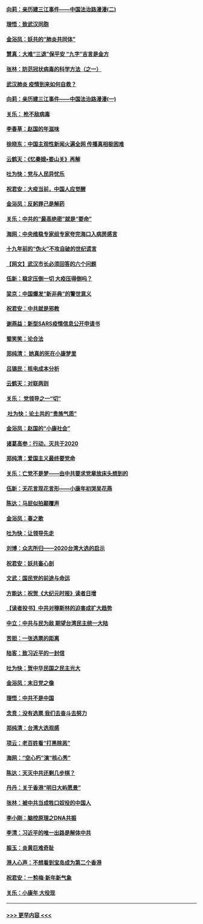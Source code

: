 #### [向莉：亲历建三江事件——中国法治路漫漫(二)](../pages/nsc993/n11829102.md?t=01310311) 
#### [理悟：致武汉同胞](../pages/nsc993/n11831522.md?t=01310311) 
#### [金浴凤：妖共的“肺炎共同体”](../pages/nsc993/n11829448.md?t=01310311) 
#### [慧真：大难“三退”保平安 “九字”吉言是金方](../pages/nsc993/n11829501.md?t=01310311) 
#### [张林：防范冠状病毒的科学方法（之一）](../pages/nsc993/n11828618.md?t=01310311) 
#### [武汉肺炎 疫情到来如何自救？](../pages/nsc993/n11827632.md?t=01310311) 
#### [向莉：亲历建三江事件——中国法治路漫漫(一)](../pages/nsc993/n11827190.md?t=01310311) 
#### [关乐： 枪不敌病毒](../pages/nsc993/n11826746.md?t=01310311) 
#### [李春草：赵国的年滋味](../pages/nsc993/n11826321.md?t=01310311) 
#### [徐晓东：中国主观性新闻火遍全网 传播真相极困难](../pages/nsc993/n11826508.md?t=01310311) 
#### [云鹤天：《忆秦娥▪娄山关》再解](../pages/nsc993/n11824682.md?t=01310311) 
#### [吐为快：党与人民异忧乐](../pages/nsc993/n11824660.md?t=01310311) 
#### [祝君安：大疫当前，中国人应觉醒](../pages/nsc993/n11821946.md?t=01310311) 
#### [金浴凤：反躬罪己是解药](../pages/nsc993/n11820280.md?t=01310311) 
#### [关乐：中共的“最高绝密”就是“要命”](../pages/nsc993/n11816946.md?t=01310311) 
#### [海网：中央维稳专家组专家夸完海口入病房感言](../pages/nsc993/n11815138.md?t=01310311) 
#### [十九年前的“伪火”不攻自破的世纪谎言](../pages/nsc993/n11813238.md?t=01310311) 
#### [【网文】武汉市长必须回答的六个问题](../pages/nsc993/n11813848.md?t=01310311) 
#### [伍新：稳定压倒一切 大疫压得倒吗？](../pages/nsc993/n11812634.md?t=01310311) 
#### [梁京：中国爆发“新非典”的警世意义](../pages/nsc993/n11812554.md?t=01310311) 
#### [祝君安：中共就是邪教](../pages/nsc993/n11812431.md?t=01310311) 
#### [谢燕益：新型SARS疫情信息公开申请书](../pages/nsc993/n11808840.md?t=01310311) 
#### [蜀笑笑：论合法](../pages/nsc993/n11808064.md?t=01310311) 
#### [郑纯清： 她真的死在小康梦里](../pages/nsc993/n11806623.md?t=01310311) 
#### [吕锡民：核电成本分析](../pages/nsc993/n11806284.md?t=01310311) 
#### [云鹤天：对联两则](../pages/nsc993/n11805957.md?t=01310311) 
#### [关乐： 党领导之一“切”](../pages/nsc993/n11804505.md?t=01310311) 
#### [ 吐为快：论土共的“贵族气质”](../pages/nsc993/n11804490.md?t=01310311) 
#### [金浴凤：赵国的“小康社会”](../pages/nsc993/n11804452.md?t=01310311) 
#### [诸葛高参：行动，灭共于2020](../pages/nsc993/n11804120.md?t=01310311) 
#### [郑纯清：爱国主义最终要党命](../pages/nsc993/n11802197.md?t=01310311) 
#### [关乐：亡党不是梦——由中共要求党章放床头想到的](../pages/nsc993/n11802156.md?t=01310311) 
#### [伍新：无花言现花言形——小康年初哭吴花燕](../pages/nsc993/n11800044.md?t=01310311) 
#### [陈达：马屁似拍颠覆声](../pages/nsc993/n11800010.md?t=01310311) 
#### [金浴凤：春之歌](../pages/nsc993/n11797687.md?t=01310311) 
#### [吐为快：让领导先走](../pages/nsc993/n11797512.md?t=01310311) 
#### [刘博：众志所归——2020台湾大选的启示](../pages/nsc993/n11796878.md?t=01310311) 
#### [祝君安：妖共畜心剖](../pages/nsc993/n11794273.md?t=01310311) 
#### [文武：国民党的前途与命运](../pages/nsc993/n11794198.md?t=01310311) 
#### [方能达：祝贺《大纪元时报》读者日增](../pages/nsc993/n11793807.md?t=01310311) 
#### [【读者投书】中共对穆斯林的迫害成扩大趋势](../pages/nsc993/n11791371.md?t=01310311) 
#### [中立：中共与民为敌 期望台湾民主统一大陆](../pages/nsc993/n11790392.md?t=01310311) 
#### [苦胆：一张选票的距离](../pages/nsc993/n11788914.md?t=01310311) 
#### [陆客：致习近平的一封信](../pages/nsc993/n11788867.md?t=01310311) 
#### [吐为快：贺中华民国之民主光大](../pages/nsc993/n11788618.md?t=01310311) 
#### [金浴凤：末日党之像](../pages/nsc993/n11787475.md?t=01310311) 
#### [理悟：中共不是中国](../pages/nsc993/n11787463.md?t=01310311) 
#### [念贲：没有选票  我们去奋斗去努力](../pages/nsc993/n11787398.md?t=01310311) 
#### [郑纯清：台湾大选观感](../pages/nsc993/n11786210.md?t=01310311) 
#### [项云：老百姓看“打黑除恶”](../pages/nsc993/n11785398.md?t=01310311) 
#### [海网：“空心朽”演“核心秀”](../pages/nsc993/n11783874.md?t=01310311) 
#### [陈达：天灭中共还剩几步棋？](../pages/nsc993/n11783719.md?t=01310311) 
#### [丹丹：关于香港“明日大屿愿景”](../pages/nsc993/n11783273.md?t=01310311) 
#### [张林：被中共当成牲口奴役的中国人](../pages/nsc993/n11782397.md?t=01310311) 
#### [李小刚：脑控原理之DNA共振](../pages/nsc993/n11780962.md?t=01310311) 
#### [李清：习近平的唯一出路是解体中共](../pages/nsc993/n11780866.md?t=01310311) 
#### [振玉：炎黄巨难奇耻](../pages/nsc993/n11779632.md?t=01310311) 
#### [港人心声：不想看到宝岛成为第二个香港](../pages/nsc993/n11778817.md?t=01310311) 
#### [祝君安：一剪梅‧新年新气象](../pages/nsc993/n11776340.md?t=01310311) 
#### [关乐：小康年 大役现](../pages/nsc993/n11774213.md?t=01310311) 

----
#### [ >>> 更早内容 <<< ](../indexes/nsc993-earlier.md)

